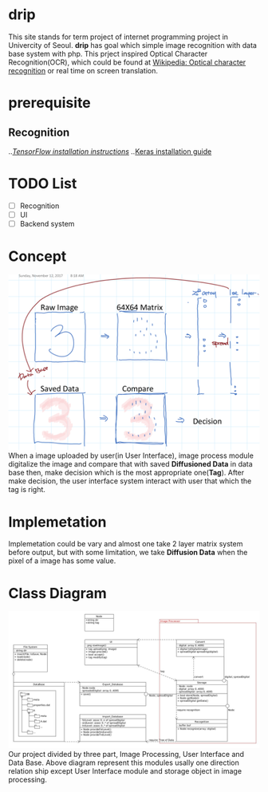 # drip
 This site stands for term project of internet programming project in Univercity of Seoul.
**drip** has goal which simple image recognition with data base system with php. This prject inspired Optical Character Recognition(OCR), which could be found at [Wikipedia: Optical character recognition](https://en.wikipedia.org/wiki/Optical_character_recognition) or real time on screen translation.

# prerequisite
Recognition
---
..*[TensorFlow installation instructions](https://www.tensorflow.org/install/)
..*[Keras installation guide](https://keras.io/#guiding-principles)


# TODO List
- [ ] Recognition
- [ ] UI
- [ ] Backend system 

# Concept
![alt test](/Concept/Pictures/Concept.png)
 When a image uploaded by user(in User Interface), image process module digitalize the
image and compare that with saved **Diffusioned Data** in data base then, make decision
which is the most appropriate one(**Tag**). After make decision, the user interface system
interact with user that which the tag is right.

# Implemetation
 Implemetation could be vary and almost one take 2 layer matrix system before output, but
with some limitation, we take **Diffusion Data** when the pixel of a image has some value.

# Class Diagram
![alt text](/Concept/Pictures/abstract.jpg)
 Our project divided by three part, Image Processing, User Interface and Data Base. Above
diagram represent this modules usally one direction relation ship except User Interface
module and storage object in image processing.
